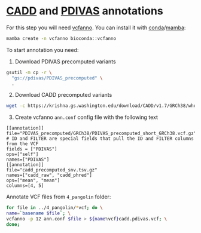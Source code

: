 # [CADD](https://github.com/kircherlab/CADD-scripts) and [PDIVAS](https://github.com/shiro-kur/PDIVAS?tab=readme-ov-file) annotations

For this step you will need [vcfanno](https://github.com/brentp/vcfanno). You can install it with [conda](https://conda.io/projects/conda/en/latest/user-guide/install/index.html)/[mamba](https://mamba.readthedocs.io/en/latest/installation/mamba-installation.html):

```bash
mamba create -n vcfanno bioconda::vcfanno
```

To start annotation you need:

1. Download PDIVAS precomputed variants
```bash
gsutil -m cp -r \
  "gs://pdivas/PDIVAS_precomputed" \
  .
```
2. Download CADD precomputed variants
```bash
wget -c https://krishna.gs.washington.edu/download/CADD/v1.7/GRCh38/whole_genome_SNVs.tsv.gz -O cadd_precomputed_snv.tsv.gz
```
3. Create vcfanno `ann.conf` config file with the following text
```plaintext
[[annotation]]
file="PDIVAS_precomputed/GRCh38/PDIVAS_precomputed_short_GRCh38.vcf.gz"
# ID and FILTER are special fields that pull the ID and FILTER columns from the VCF
fields = ["PDIVAS"]
ops=["self"]
names=["PDIVAS"]
[[annotation]]
file="cadd_precomputed_snv.tsv.gz"
names=["cadd_raw", "cadd_phred"]
ops=["mean", "mean"]
columns=[4, 5]
```

Annotate VCF files from `4_pangolin` folder:
```bash
for file in ../4_pangolin/*vcf; do \
name=`basename $file`; \
vcfanno -p 12 ann.conf $file > ${name%vcf}cadd.pdivas.vcf; \
done;
```
